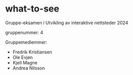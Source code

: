 # what-to-see
Gruppe-eksamen i Utvikling av interaktive nettsteder 2024

gruppenummer: 4

Gruppemedlemmer:
- Fredrik Kristiansen
- Ole Evjen
- Kjell Magne
- Andrea Nilsson